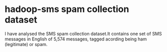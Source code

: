 # hadoop-sms spam collection dataset
I have analysed the SMS spam collection dataset.It contains one set of SMS messages in English of 5,574 messages, tagged acording being ham (legitimate) or spam.
